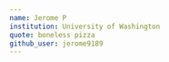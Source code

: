 ```yaml
---
name: Jerome P
institution: University of Washington
quote: boneless pizza
github_user: jerome9189
---
```


